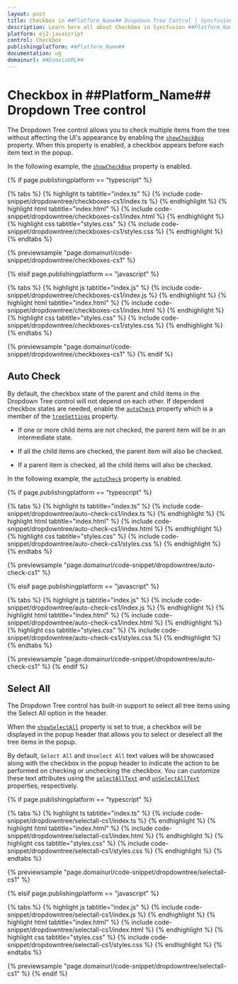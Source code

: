 ```yaml
---
layout: post
title: Checkbox in ##Platform_Name## Dropdown Tree Control | Syncfusion
description: Learn here all about Checkbox in Syncfusion ##Platform_Name## Dropdown Tree control of Syncfusion Essential JS 2 and more.
platform: ej2-javascript
control: Checkbox 
publishingplatform: ##Platform_Name##
documentation: ug
domainurl: ##DomainURL##
---
```


# Checkbox in ##Platform_Name## Dropdown Tree control

The Dropdown Tree control allows you to check multiple items from the tree without affecting the UI's appearance by enabling the [`showCheckBox`](../api/drop-down-tree/#showcheckbox) property. When this property is enabled, a checkbox appears before each item text in the popup.

In the following example, the [`showCheckBox`](../api/drop-down-tree/#showcheckbox) property is enabled.

{% if page.publishingplatform == "typescript" %}

 {% tabs %}
{% highlight ts tabtitle="index.ts" %}
{% include code-snippet/dropdowntree/checkboxes-cs1/index.ts %}
{% endhighlight %}
{% highlight html tabtitle="index.html" %}
{% include code-snippet/dropdowntree/checkboxes-cs1/index.html %}
{% endhighlight %}
{% highlight css tabtitle="styles.css" %}
{% include code-snippet/dropdowntree/checkboxes-cs1/styles.css %}
{% endhighlight %}
{% endtabs %}

{% previewsample "page.domainurl/code-snippet/dropdowntree/checkboxes-cs1" %}

{% elsif page.publishingplatform == "javascript" %}

{% tabs %}
{% highlight js tabtitle="index.js" %}
{% include code-snippet/dropdowntree/checkboxes-cs1/index.js %}
{% endhighlight %}
{% highlight html tabtitle="index.html" %}
{% include code-snippet/dropdowntree/checkboxes-cs1/index.html %}
{% endhighlight %}
{% highlight css tabtitle="styles.css" %}
{% include code-snippet/dropdowntree/checkboxes-cs1/styles.css %}
{% endhighlight %}
{% endtabs %}
        
{% previewsample "page.domainurl/code-snippet/dropdowntree/checkboxes-cs1" %}
{% endif %}

## Auto Check

By default, the checkbox state of the parent and child items in the Dropdown Tree control will not depend on each other. If dependent checkbox states are needed, enable the [`autoCheck`](../api/drop-down-tree/treeSettingsModel/#autocheck) property which is a member of the [`treeSettings`](../api/drop-down-tree/#treesettings) property.

* If one or more child items are not checked, the parent item will be in an intermediate state.

* If all the child items are checked, the parent item will also be checked.

* If a parent item is checked, all the child items will also be checked.

In the following example, the [`autoCheck`](../api/drop-down-tree/treeSettingsModel/#autocheck) property is enabled.

{% if page.publishingplatform == "typescript" %}

{% tabs %}
{% highlight ts tabtitle="index.ts" %}
{% include code-snippet/dropdowntree/auto-check-cs1/index.ts %}
{% endhighlight %}
{% highlight html tabtitle="index.html" %}
{% include code-snippet/dropdowntree/auto-check-cs1/index.html %}
{% endhighlight %}
{% highlight css tabtitle="styles.css" %}
{% include code-snippet/dropdowntree/auto-check-cs1/styles.css %}
{% endhighlight %}
{% endtabs %}

{% previewsample "page.domainurl/code-snippet/dropdowntree/auto-check-cs1" %}

{% elsif page.publishingplatform == "javascript" %}

{% tabs %}
{% highlight js tabtitle="index.js" %}
{% include code-snippet/dropdowntree/auto-check-cs1/index.js %}
{% endhighlight %}
{% highlight html tabtitle="index.html" %}
{% include code-snippet/dropdowntree/auto-check-cs1/index.html %}
{% endhighlight %}
{% highlight css tabtitle="styles.css" %}
{% include code-snippet/dropdowntree/auto-check-cs1/styles.css %}
{% endhighlight %}
{% endtabs %}

{% previewsample "page.domainurl/code-snippet/dropdowntree/auto-check-cs1" %}
{% endif %}

## Select All

The Dropdown Tree control has built-in support to select all tree items using the Select All option in the header.

When the [`showSelectAll`](../api/drop-down-tree/#showselectall) property is set to true, a checkbox will be displayed in the popup header that allows you to select or deselect all the tree items in the popup.

By default, `Select All` and `Unselect All` text values will be showcased along with the checkbox in the popup header to indicate the action to be performed on checking or unchecking the checkbox. You can customize these text attributes using the [`selectAllText`](../api/drop-down-tree/#selectalltext) and [`unSelectAllText`](../api/drop-down-tree/#unselectalltext) properties, respectively.

{% if page.publishingplatform == "typescript" %}

{% tabs %}
{% highlight ts tabtitle="index.ts" %}
{% include code-snippet/dropdowntree/selectall-cs1/index.ts %}
{% endhighlight %}
{% highlight html tabtitle="index.html" %}
{% include code-snippet/dropdowntree/selectall-cs1/index.html %}
{% endhighlight %}
{% highlight css tabtitle="styles.css" %}
{% include code-snippet/dropdowntree/selectall-cs1/styles.css %}
{% endhighlight %}
{% endtabs %}

{% previewsample "page.domainurl/code-snippet/dropdowntree/selectall-cs1" %}

{% elsif page.publishingplatform == "javascript" %}

{% tabs %}
{% highlight js tabtitle="index.js" %}
{% include code-snippet/dropdowntree/selectall-cs1/index.js %}
{% endhighlight %}
{% highlight html tabtitle="index.html" %}
{% include code-snippet/dropdowntree/selectall-cs1/index.html %}
{% endhighlight %}
{% highlight css tabtitle="styles.css" %}
{% include code-snippet/dropdowntree/selectall-cs1/styles.css %}
{% endhighlight %}
{% endtabs %}

{% previewsample "page.domainurl/code-snippet/dropdowntree/selectall-cs1" %}
{% endif %}